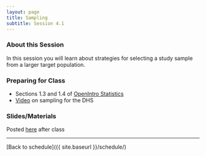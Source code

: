 ```yaml
---
layout: page
title: Sampling
subtitle: Session 4.1
---
```


### About this Session

In this session you will learn about strategies for selecting a study sample from a larger target population. 

### Preparing for Class

* Sections 1.3 and 1.4 of [OpenIntro Statistics](https://drive.google.com/file/d/0B-DHaDEbiOGkc1RycUtIcUtIelE/view?usp=sharing)
* [Video](https://www.youtube.com/watch?v=DD5npelwh80) on sampling for the DHS

### Slides/Materials

Posted [here](https://drive.google.com/drive/folders/0Bxn_jkXZ1lxuVklQakF4MjZGSDQ?usp=sharing) after class

* * *

[Back to schedule]({{ site.baseurl }}/schedule/)